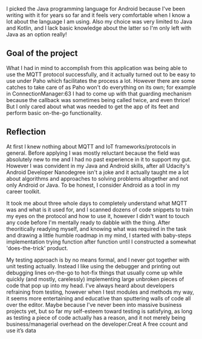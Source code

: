 I picked the Java programming language for Android because I've been writing with it for years so far and it feels very comfortable when I know a lot about the language I am using. Also my choice was very limited to Java and Kotlin, and I lack basic knowledge about the latter so I'm only left with Java as an option really!

Goal of the project
--------------------
What I had in mind to accomplish from this application was being able to use the MQTT protocol successfully, and it actually turned out to be easy to use under Paho which facilitates the process a lot. However there are some catches to take care of as Paho won't do everything on its own; for example in ConnectionManager:63 I had to come up with that guarding mechanism because the callback was sometimes being called twice, and even thrice! But I only cared about what was needed to get the app of its feet and perform basic on-the-go functionality.

Reflection
--------------
At first I knew nothing about MQTT and IoT frameworks/protocols in general. Before applying I was mostly reluctant because the field was absolutely new to me and I had no past experience in it to support my gut. However I was convident in my Java and Android skills, after all Udacity's Android Developer Nanodegree isn't a joke and it actually taught me a lot about algorithms and approaches to solving problems altogether and not only Android or Java. To be honest, I consider Android as a tool in my career toolkit.

It took me about three whole days to completely understand what MQTT was and what is it used for, and I scanned dozens of code snippets to train my eyes on the protocol and how to use it, however I didn't want to touch any code before I'm mentally ready to dabble with the thing. After theoritically readying myself, and knowing what was required in the task and drawing a little humble roadmap in my mind, I started with baby-steps implementation trying function after function until I constructed a somewhat 'does-the-trick' product.

My testing approach is by no means formal, and I never got together with unit testing actually. Instead I like using the debugger and printing out debugging lines on-the-go to hot-fix things that usually come up while quickly (and mostly, carelessly) implementing large unbroken pieces of code that pop up into my head. I've always heard about developers refraining from testing, however when I test modules and methods my way, it seems more entertaining and educative than sputtering walls of code all over the editor. Maybe because I've never been into massive business projects yet, but so far my self-esteem toward testing is satisfying, as long as testing a piece of code actually has a reason, and it not merely being business/managerial overhead on the developer.Creat A free ccount and use it’s data
